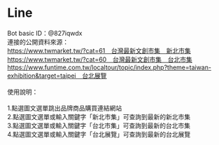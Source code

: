 # Line

Bot basic ID：@827iqwdx<br>
連接的公開資料來源：<br>
https://www.twmarket.tw/?cat=61　台灣最新文創市集　新北市集<br>
https://www.twmarket.tw/?cat=60　台灣最新文創市集　台北市集<br>
https://www.funtime.com.tw/localtour/topic/index.php?theme=taiwan-exhibition&target=taipei　台北展覽<br>
<br>
使⽤說明：<br>
<br>
1.點選圖文選單跳出品牌商品購買連結網站<br>
2.點選圖文選單或輸入關鍵字「新北市集」可查詢到最新的新北市集<br>
3.點選圖文選單或輸入關鍵字「台北市集」可查詢到最新的台北市集<br>
4.點選圖文選單或輸入關鍵字「台北展覽」可查詢到最新的台北展覽<br>
